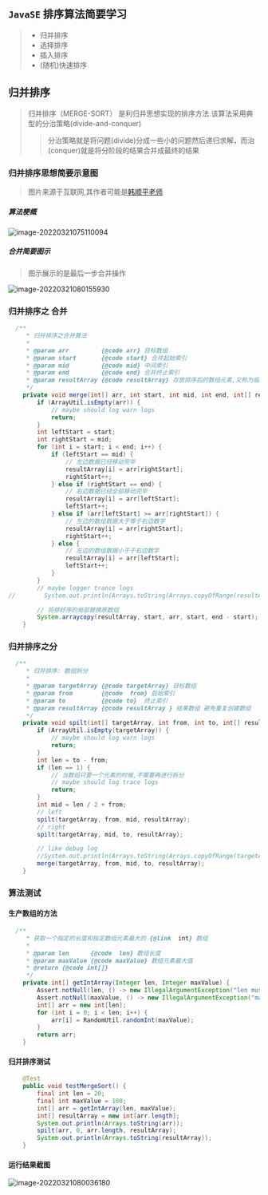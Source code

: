 ## `JavaSE` 排序算法简要学习

> - 归并排序
> - 选择排序
> - 插入排序
> - (随机)快速排序

## 归并排序

> 归并排序（MERGE-SORT） 是利归并思想实现的排序方法.该算法采用典型的分治策略(divide-and-conquer)
>
> > 分治策略就是将问题(divide)分成一些小的问题然后递归求解，而治(conquer)就是将分阶段的结果合并成最终的结果

### 归并排序思想简要示意图

> 图片来源于互联网,其作者可能是[韩顺平老师](https://space.bilibili.com/651245581)

##### 算法梗概

![image-20220321075110094](https://img.mercymodest.com/public/image-20220321075110094.png)

##### 合并简要图示

> 图示展示的是最后一步合并操作

![image-20220321080155930](https://img.mercymodest.com/public/image-20220321080155930.png)

### 归并排序之 合并

```java
  /**
     * 归并排序之合并算法
     *
     * @param arr         {@code arr} 目标数组
     * @param start       {@code start} 合并起始索引
     * @param mid         {@code mid} 中间索引
     * @param end         {@code end} 合并终止索引
     * @param resultArray {@code resultArray} 存放排序后的数组元素,又称为临时数组.用于将排序后的结果合并到目标数组
     */
    private void merge(int[] arr, int start, int mid, int end, int[] resultArray) {
        if (ArrayUtil.isEmpty(arr)) {
            // maybe should log warn logs
            return;
        }
        int leftStart = start;
        int rightStart = mid;
        for (int i = start; i < end; i++) {
            if (leftStart == mid) {
                // 左边数据已经移动完毕
                resultArray[i] = arr[rightStart];
                rightStart++;
            } else if (rightStart == end) {
                // 右边数据已经全部移动完毕
                resultArray[i] = arr[leftStart];
                leftStart++;
            } else if (arr[leftStart] >= arr[rightStart]) {
                // 左边的数组数据大于等于右边数字
                resultArray[i] = arr[rightStart];
                rightStart++;
            } else {
                // 左边的数组数据小于于右边数字
                resultArray[i] = arr[leftStart];
                leftStart++;
            }
        }
        // maybe logger trance logs
//        System.out.println(Arrays.toString(Arrays.copyOfRange(resultArray, start, end)));

        // 将排好序的局部替换原数组
        System.arraycopy(resultArray, start, arr, start, end - start);
    }
```

### 归并排序之分

```java
  /**
     * 归并排序: 数组拆分
     *
     * @param targetArray {@code targetArray} 目标数组
     * @param from        {@code  from} 启始索引
     * @param to          {@code to}  终止索引
     * @param resultArray {@code resultArray } 结果数组 避免重复创建数组
     */
    private void spilt(int[] targetArray, int from, int to, int[] resultArray) {
        if (ArrayUtil.isEmpty(targetArray)) {
            // maybe should log warn logs
            return;
        }
        int len = to - from;
        if (len == 1) {
            // 当数组只要一个元素的时候,不需要再进行拆分
            // maybe should log trace logs
            return;
        }
        int mid = len / 2 + from;
        // left
        spilt(targetArray, from, mid, resultArray);
        // right
        spilt(targetArray, mid, to, resultArray);

        // like debug log
        //System.out.println(Arrays.toString(Arrays.copyOfRange(targetArray, from, to)));
        merge(targetArray, from, mid, to, resultArray);
    }
```

### 算法测试

#### 生产数组的方法

```java
  /**
     * 获取一个指定的长度和指定数组元素最大的 {@link  int} 数组
     *
     * @param len      {@code  len} 数组长度
     * @param maxValue {@code maxValue} 数组元素最大值
     * @return {@code int[]}
     */
    private int[] getIntArray(Integer len, Integer maxValue) {
        Assert.notNull(len, () -> new IllegalArgumentException("len must not null"));
        Assert.notNull(maxValue, () -> new IllegalArgumentException("maxValue must not null"));
        int[] arr = new int[len];
        for (int i = 0; i < len; i++) {
            arr[i] = RandomUtil.randomInt(maxValue);
        }
        return arr;
    }
```

#### 归并排序测试

```java
    @Test
    public void testMergeSort() {
        final int len = 20;
        final int maxValue = 100;
        int[] arr = getIntArray(len, maxValue);
        int[] resultArray = new int[arr.length];
        System.out.println(Arrays.toString(arr));
        spilt(arr, 0, arr.length, resultArray);
        System.out.println(Arrays.toString(resultArray));
    }
```

#### 运行结果截图

![image-20220321080036180](https://img.mercymodest.com/public/image-20220321080036180.png)

